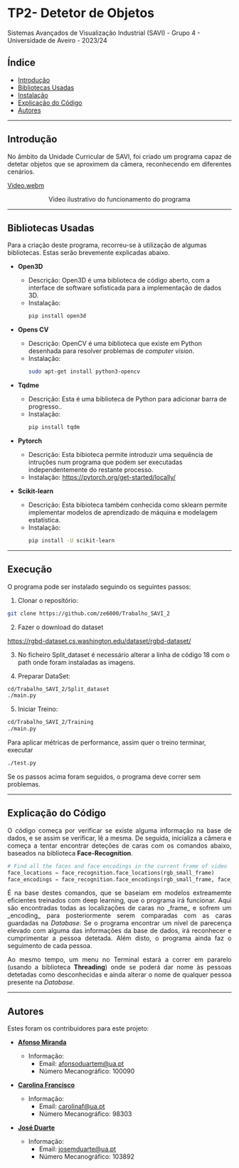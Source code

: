# TP2- Detetor de Objetos
Sistemas Avançados de Visualização Industrial (SAVI) - Grupo 4 - Universidade de Aveiro - 2023/24

## Índice

- [Introdução](#introduction)
- [Bibliotecas Usadas](#libraries-used)
- [Instalação](#installation)
- [Explicação do Código](#code-explanation)
- [Autores](#authors)

---
## Introdução

<p align="justify"> No âmbito da Unidade Curricular de SAVI, foi criado um programa capaz de detetar objetos que se aproximem da câmera, reconhecendo em diferentes cenários. <br> </p>

[Video.webm](https://github.com/joaonogueiro/TP1_SAVI/assets/114345550/8f64f7c6-c3a3-4698-b44e-39805258fb1)

<p align="center">
Vídeo ilustrativo do funcionamento do programa 
</p>


---
## Bibliotecas Usadas

Para a criação deste programa, recorreu-se à utilização de algumas bibliotecas. Estas serão brevemente explicadas abaixo.

- **Open3D**
  - Descrição: Open3D é uma biblioteca de código aberto, com a interface de software sofisticada para a implementação de dados 3D. 
  - Instalação:
    ```bash
    pip install open3d 
    ```

- **Opens CV**
  - Descrição: OpenCV é uma biblioteca que existe em Python desenhada para resolver problemas de _computer vision_. 
  - Instalação:
    ```bash
    sudo apt-get install python3-opencv
    ```

- **Tqdme**
  - Descrição: Esta é uma biblioteca de Python para adicionar barra de progresso..
  - Instalação:
    ```bash
    pip install tqdm
    ```

- **Pytorch**
  - Descrição: Esta bibioteca permite introduzir uma sequência de intruções num programa que podem ser executadas independentemente do restante processo.
  - Instalação: https://pytorch.org/get-started/locally/
   
  
- **Scikit-learn**
  - Descrição: Esta bibioteca também conhecida como sklearn permite implementar modelos de aprendizado de máquina e modelagem estatística.
  - Instalação:
    ```bash
    pip install -U scikit-learn
    ```

---
## Execução

O programa pode ser instalado seguindo os seguintes passos:

1. Clonar o repositório:
```bash
git clone https://github.com/ze6000/Trabalho_SAVI_2
```
2. Fazer o download do dataset

https://rgbd-dataset.cs.washington.edu/dataset/rgbd-dataset/

3. No ficheiro Split_dataset é necessário alterar a linha de código 18 com o path onde foram instaladas as imagens.
   
4. Preparar DataSet:
```bash
cd/Trabalho_SAVI_2/Split_dataset
./main.py
```  
5. Iniciar Treino: 
```bash
cd/Trabalho_SAVI_2/Training
./main.py
```
Para aplicar métricas de performance, assim quer o treino terminar, executar 
```bash
./test.py
```


Se os passos acima foram seguidos, o programa deve correr sem problemas.


---
## Explicação do Código 

<p align="justify"> O código começa por verificar se existe alguma informação na base de dados, e se assim se verificar, lê a mesma. De seguida, inicializa a câmera e começa a tentar encontrar deteções de caras com os comandos abaixo, baseados na biblioteca <b>Face-Recognition</b>.</p>

```python
# Find all the faces and face encodings in the current frame of video
face_locations = face_recognition.face_locations(rgb_small_frame)
face_encodings = face_recognition.face_encodings(rgb_small_frame, face_locations)
```
<p align="justify">É na base destes comandos, que se baseiam em modelos extreamemte eficientes treinados com deep learning, que o programa irá funcionar. Aqui são encontradas todas as localizações de caras no _frame_ e sofrem um _encoding_ para posteriormente serem comparadas com as caras guardadas na <i>Database</i>. Se o programa encontrar um nível de parecença elevado com alguma das informações da base de dados, irá reconhecer e cumprimentar a pessoa detetada. Além disto, o programa ainda faz o seguimento de cada pessoa.</p>
<p align="justify">Ao mesmo tempo, um menu no Terminal estará a correr em pararelo (usando a biblioteca <b>Threading</b>) onde se poderá dar nome às pessoas detetadas como desconhecidas e ainda alterar o nome de qualquer pessoa presente na <i>Database</i>.</p>

---
## Autores

Estes foram os contribuidores para este projeto:

- **[Afonso Miranda](https://github.com/afonsosmiranda)**
  - Informação:
    - Email: afonsoduartem@ua.pt
    - Número Mecanográfico: 100090

- **[Carolina Francisco ](https://github.com/Carolf27)**
  - Informação:
    - Email: carolinaf@ua.pt
    - Número Mecanográfico: 98303

- **[José Duarte](https://github.com/Ze6000)**
  - Informação:
    - Email: josemduarte@ua.pt
    - Número Mecanográfico: 103892
